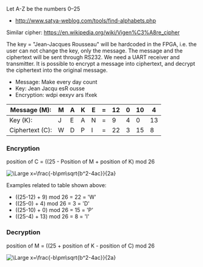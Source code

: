 
Let A-Z be the numbers 0–25

* http://www.satya-weblog.com/tools/find-alphabets.php

Similar cipher: https://en.wikipedia.org/wiki/Vigen%C3%A8re_cipher


The key = "Jean-Jacques Rousseau" will be hardcoded in the FPGA, i.e. the user can not change the key, only the message.
The message and the ciphertext will be sent through RS232. We need a UART receiver and transmitter. It is possible to encrypt a message into ciphertext, and decrypt the ciphertext into the original message.



* Message: Make every day count
* Key: Jean Jacqu esR ousse
* Encryption: wdpi eexyv ars lfxek


| Message (M):     | M | A | K | E | = | 12 | 0 | 10 | 4   |
|---               |---|---|---|---|---|----|---|----|-----|
| Key (K):         | J | E | A | N | = | 9  | 4 | 0  | 13  | 
| Ciphertext (C):  | W | D | P | I | = | 22 | 3 | 15 | 8   |



### Encryption
position of C = ((25 - Position of M + position of K) mod 26

<img src="https://latex.codecogs.com/svg.latex?\Large&space;C_i=(25-M_i+K_i)\hspace{2mm}\textup{mod}\hspace{2mm}26" title="\Large x=\frac{-b\pm\sqrt{b^2-4ac}}{2a}" />

Examples related to table shown above:
* ((25-12) + 9) mod 26 = 22 = 'W'
* ((25-0) + 4) mod 26 = 3 = 'D'
* ((25-10) + 0) mod 26 = 15 = 'P'
* ((25-4) + 13) mod 26 = 8 = 'I'


### Decryption
position of M = ((25 + position of K - position of C) mod 26

<img src="https://latex.codecogs.com/svg.latex?\Large&space;M_i=(25+K_i-C_i)\hspace{2mm}\textup{mod}\hspace{2mm}26" title="\Large x=\frac{-b\pm\sqrt{b^2-4ac}}{2a}" />
